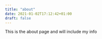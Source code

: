```yaml
---
title: "about"
date: 2021-01-02T17:12:42+01:00
draft: false
---
```


This is the about page and will include my info
